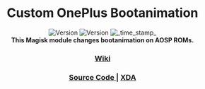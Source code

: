 <h1 align="center">Custom OnePlus Bootanimation</h1>

<div align="center">
  <!-- Blue Version -->
    <img src="https://img.shields.io/badge/Version-v1-blue.svg?longCache=true&style=popout-square"
      alt="Version" />
  <!-- Stock Version -->
    <img src="https://img.shields.io/badge/Version-v1-red.svg?longCache=true&style=popout-square"
      alt="Version" />
  <!-- Last Updated -->
    <img src="https://img.shields.io/badge/Updated-26th, January, 2024-green.svg?longCache=true&style=flat-square"
      alt="_time_stamp_" /></div>

<div align="center">
  <strong>This Magisk module changes bootanimation on AOSP ROMs.  
    <h3><a href="https://github.com/ExtNinja2099/OPCustomBoot/wiki">Wiki</a></h3>
</div>

<div align="center">
  <h3>
    <a href="https://github.com/Zackptg5/MMT-Extended">
      Source Code
    </a>
    <span> | </span>
    <a href="https://xdaforums.com/t/mod-boot-animation-blue-oneplus-boot-animation-for-oneplus-8-pro.4353005">
      XDA
    </a>
  </h3>
</div>
